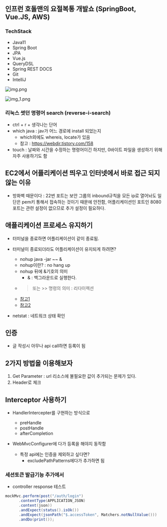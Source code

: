 ## 인프런 호돌맨의 요절복통 개발쇼 (SpringBoot, Vue.JS, AWS)

### TechStack

+ Java11
+ Spring Boot
+ JPA
+ Vue.js
+ QueryDSL
+ Spring REST DOCS
+ Git
+ IntelliJ

![img.png](img.png)

![img_1.png](img_1.png)

### 리눅스 썻던 명령어 search (reverse-i-search)
+ ctrl + r + 생각나는 단어
+ which java : jav가 어느 경로에 install 되었는지
  - which외에도 whereis, locate가 있음
  - 참고 : https://webdir.tistory.com/158
+ touch : 날짜와 시간을 수정하는 명령어이긴 하지만, 0바이트 파일을 생성하기 위해 자주 사용하기도 함

## EC2에서 어플리케이션 띄우고 인터넷에서 바로 접근 되지 않는 이유

+ 방화벽 때문이다 : 22번 포트는 보안 그룹의 inbound규칙을 모든 ip로 열어놔도 일단은 pem키 통해서 접속하는 것이기 때문에 안전함, 어플리케이션인 포트인 8080포트는 관련 설정이 없으므로 추가 설정이 필요하다.

## 애플리케이션 프로세스 유지하기
+ 터미널을 종료하면 어플리케이션이 같이 종료됨. 
+ 터미널이 종료되더라도 어플리케이션이 유지되게 하려면?
  - nohup java -jar ~~ &
  - nohup이란? : no hang up
  - nohup 뒤에 &기호의 의미
    - & : 백그라운드로 실행한다.
  - > 또는 >> 명령의 의미 : 리다이렉션
  - [참고1](https://devnoong.tistory.com/45)
  - [참고2](https://joonyon.tistory.com/entry/%EC%89%BD%EA%B2%8C-%EC%84%A4%EB%AA%85%ED%95%9C-nohup-%EA%B3%BC-%EB%B0%B1%EA%B7%B8%EB%9D%BC%EC%9A%B4%EB%93%9C-%EB%AA%85%EB%A0%B9%EC%96%B4-%EC%82%AC%EC%9A%A9%EB%B2%95)

+ netstat : 네트워크 상태 확인

## 인증
+ 글 작성시 아무나 api call하면 등록이 됨

## 2가지 방법을 이용해보자
1. Get Parameter : url 리소스에 불필요한 값이 추가되는 문제가 있다.
2. Header로 체크

## Interceptor 사용하기
+ HandlerIntercepter를 구현하는 방식으로
  - preHandle
  - postHandle
  - afterCompletion

+ WebMvcConfigurer에 다가 등록을 해야지 동작함
  - 특정 api에는 인증을 제외하고 싶다면?
    - excludePathPatterns에다가 추가하면 됨

### 세션토큰 발급기능 추가에서
+ controller response 테스트
```java
mockMvc.perform(post("/auth/login")
      .contentType(APPLICATION_JSON)
      .content(json))
      .andExpect(status().isOk())
      .andExpect(jsonPath("$.accessToken", Matchers.notNullValue()))
      .andDo(print());
```

